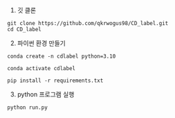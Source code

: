 1. 깃 클론

```
git clone https://github.com/qkrwogus98/CD_label.git
cd CD_label
```

2. 파이썬 환경 만들기

`
conda create -n cdlabel python=3.10
`

`
conda activate cdlabel
`

`
pip install -r requirements.txt
`

3. python 프로그램 실행

`
python run.py
`